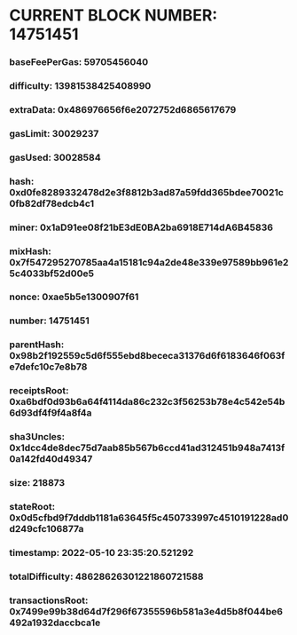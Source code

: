 # CURRENT BLOCK NUMBER: 14751451

### baseFeePerGas: 59705456040
### difficulty: 13981538425408990
### extraData: 0x486976656f6e2072752d6865617679
### gasLimit: 30029237
### gasUsed: 30028584
### hash: 0xd0fe8289332478d2e3f8812b3ad87a59fdd365bdee70021c0fb82df78edcb4c1
### miner: 0x1aD91ee08f21bE3dE0BA2ba6918E714dA6B45836
### mixHash: 0x7f547295270785aa4a15181c94a2de48e339e97589bb961e25c4033bf52d00e5
### nonce: 0xae5b5e1300907f61
### number: 14751451
### parentHash: 0x98b2f192559c5d6f555ebd8bececa31376d6f6183646f063fe7defc10c7e8b78
### receiptsRoot: 0xa6bdf0d93b6a64f4114da86c232c3f56253b78e4c542e54b6d93df4f9f4a8f4a
### sha3Uncles: 0x1dcc4de8dec75d7aab85b567b6ccd41ad312451b948a7413f0a142fd40d49347
### size: 218873
### stateRoot: 0x0d5cfbd9f7dddb1181a63645f5c450733997c4510191228ad0d249cfc106877a
### timestamp: 2022-05-10 23:35:20.521292
### totalDifficulty: 48628626301221860721588
### transactionsRoot: 0x7499e99b38d64d7f296f67355596b581a3e4d5b8f044be6492a1932daccbca1e
